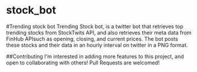 # stock_bot

#Trending stock bot
Trending Stock bot, is a twitter bot that retrieves top trending stocks from StockTwits API, and also retrieves their meta data from FinHub APIsuch as opening, closing, and current prices.
The bot posts these stocks and their data in an hourly interval on twitter in a PNG format.

##Contributing
I'm interested in adding more features to this project, and open to collaborating with others!
Pull Requests are welcomed!
